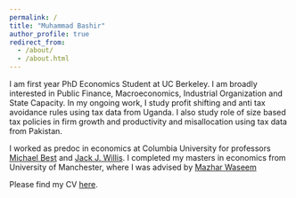 ```yaml
---
permalink: /
title: "Muhammad Bashir"
author_profile: true
redirect_from: 
  - /about/
  - /about.html
---
```


I am first year PhD Economics Student at UC Berkeley. I am broadly interested in Public Finance, Macroeconomics, Industrial Organization and State Capacity. In my ongoing work, I study profit shifting and anti tax avoidance rules using tax data from Uganda. I also study role of size based tax policies in firm growth and productivity and misallocation using tax data from Pakistan. 

I worked as predoc in economics at Columbia University for professors [Michael Best](https://blogs.cuit.columbia.edu/mcb2270/) and [Jack J. Willis](https://sites.google.com/view/jwillis/). I completed my masters in economics from University of Manchester, where I was advised by [Mazhar Waseem](www.mazharwaseem.com)

Please find my CV [here](/files/Bashir_CV.pdf/).
